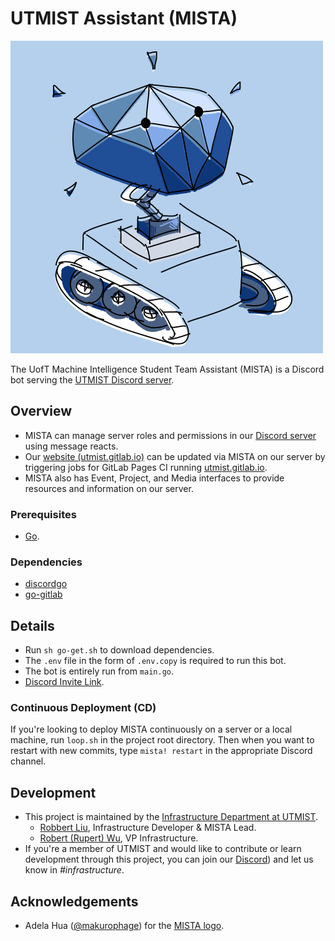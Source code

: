 # UTMIST Assistant (MISTA)

![UTMIST Logo](logo.png)

The UofT Machine Intelligence Student Team Assistant (MISTA) is a Discord bot serving the [UTMIST Discord server](https://discord.gg/88mSPw8).

## Overview

- MISTA can manage server roles and permissions in our [Discord server](https://discord.gg/88mSPw8) using message reacts.
- Our [website (utmist.gitlab.io)](https://utmist.gitlab.io) can be updated via MISTA on our server by triggering jobs for GitLab Pages CI running [utmist.gitlab.io](https://gitlab.com/utmist/utmist.gitlab.io).
- MISTA also has Event, Project, and Media interfaces to provide resources and information on our server.

### Prerequisites

- [Go](https://golang.org/).

### Dependencies

- [discordgo](https://pkg.go.dev/github.com/bwmarrin/discordgo)
- [go-gitlab](https://pkg.go.dev/github.com/xanzy/go-gitlab)

## Details

- Run `sh go-get.sh` to download dependencies.
- The `.env` file in the form of `.env.copy` is required to run this bot.
- The bot is entirely run from `main.go`.
- [Discord Invite Link](https://discordapp.com/oauth2/authorize?client_id=682495255102095391&scope=bot).

### Continuous Deployment (CD)

If you're looking to deploy MISTA continuously on a server or a local machine, run `loop.sh` in the project root directory. Then when you want to restart with new commits, type `mista! restart` in the appropriate Discord channel.

## Development

- This project is maintained by the [Infrastructure Department at UTMIST](https://utmist.gitlab.io/team/infrastructure).
  - [Robbert Liu](https://github.com/triglemon), Infrastructure Developer & MISTA Lead.
  - [Robert (Rupert) Wu](https://leglesslamb.gitlab.io), VP Infrastructure.
- If you're a member of UTMIST and would like to contribute or learn development through this project, you can join our [Discord](https://discord.gg/88mSPw8)) and let us know in _#infrastructure_.

## Acknowledgements

- Adela Hua ([@makurophage](https://www.instagram.com/makurophage/)) for the [MISTA logo](https://gitlab.com/utmist/mista/-/blob/master/logo.png).
